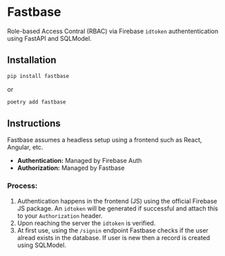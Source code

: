 Fastbase
=============


Role-based Access Contral (RBAC) via Firebase `idtoken` authententication using FastAPI and SQLModel.


Installation
-----------

```bash
pip install fastbase
```

or
```bash
poetry add fastbase
```


Instructions
----------------

Fastbase assumes a headless setup using a frontend such as React, Angular, etc.

- **Authentication:** Managed by Firebase Auth
- **Authorization:** Managed by Fastbase

### Process:

1. Authentication happens in the frontend (JS) using the official Firebase JS package. An `idtoken` will be 
   generated if successful and attach this to your `Authorization` header.  
1. Upon reaching the server the `idtoken` is verified.
1. At first use, using the `/signin` endpoint Fastbase checks if the user alread exists in the database. If user is 
   new then a record is created using SQLModel.

